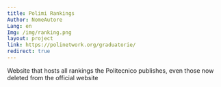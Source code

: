 ```yaml
---
title: Polimi Rankings
Author: NomeAutore
Lang: en
Img: /img/ranking.png
layout: project
link: https://polinetwork.org/graduatorie/
redirect: true
---
```

Website that hosts all rankings the Politecnico publishes, even those now deleted from the official website
